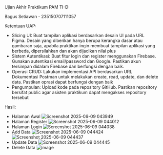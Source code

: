 Ujian Akhir Praktikum PAM TI-D

Bagus Setiawan - 235150707111057

Ketentuan UAP:
- Slicing UI: Buat tampilan aplikasi berdasarkan desain UI pada URL Figma. Desain yang diberikan hanya berupa kerangka dasar atau gambaran saja, apabila praktikan ingin membuat tampilan aplikasi yang berbeda, dipersilahkan dan akan dijadikan nilai plus
- Sistem Autentikasi: Buat fitur login dan register menggunakan Firebase. Gunakan autentikasi email/password dan Google. Pastikan akun tersimpan didalam Firebase dan berfungsi dengan baik.
- Operasi CRUD: Lakukan implementasi API berdasarkan URL Dokumentasi Postman untuk melakukan create, read, update, dan delete data. Pastikan oprasi dapat berfungsi dengan baik
- Pengumpulan: Upload kode pada repository GitHub. Pastikan repository bersifat public agar asisten praktikum dapat mengakses repository tersebut

Hasil:
- Halaman Awal
![Screenshot 2025-06-09 043949](https://github.com/user-attachments/assets/0da2ff62-5ca0-45bc-b28a-5cff41559c62)
- Halaman Register
![Screenshot 2025-06-09 044012](https://github.com/user-attachments/assets/432dba1d-a2eb-4aea-a3dc-a8b695ca6255)
- Halaman Login
![Screenshot 2025-06-09 044038](https://github.com/user-attachments/assets/67d4a4c7-bfab-42ec-8068-aef84dcaa626)
- Add Data
![Screenshot 2025-06-09 044424](https://github.com/user-attachments/assets/c7c925e1-bfe2-4bca-97af-7607c3b33418)
![Screenshot 2025-06-09 044437](https://github.com/user-attachments/assets/ee0945d9-0a65-4396-8e62-247356c6d369)
- Update Data
![Screenshot 2025-06-09 044445](https://github.com/user-attachments/assets/bf09d7f3-c564-4cb2-b8ae-38ab38fb6ac6)
- Delete Data
![image](https://github.com/user-attachments/assets/7573bfda-2ccf-47b6-b196-74d7e95b1092)

